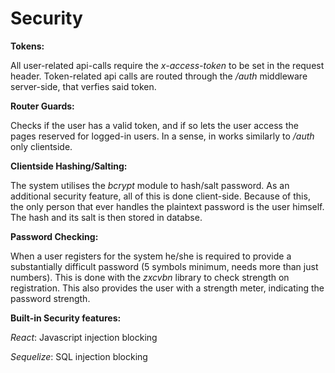 # Security
**Tokens:**

All user-related api-calls require the _x-access-token_ to be set
in the request header. Token-related api calls  are routed through the
_/auth_ middleware server-side, that verfies said token.


**Router Guards:**

Checks if the user has a valid token, and if so lets the user access
the pages reserved for logged-in users. In a sense, in works similarly to
_/auth_ only clientside.

**Clientside Hashing/Salting:**

The system utilises the _bcrypt_ module to hash/salt password. As an additional 
security feature, all of this is done client-side. Because of this, 
the only person that ever handles the plaintext password is the user himself.
The hash and its salt is then stored in databse.

**Password Checking:**

When a user registers for the system he/she is required to provide 
a substantially difficult password (5 symbols minimum, needs more than just numbers).
This is done with the _zxcvbn_ library to check strength on registration. This also 
provides the user with a strength meter, indicating the password strength.

**Built-in Security features:**

_React_: Javascript injection blocking 

_Sequelize_: SQL injection blocking
